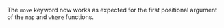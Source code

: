 The `move` keyword now works as expected for the first positional argument of
the `map` and `where` functions.
